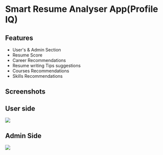 # Smart Resume Analyser App(Profile IQ)

## Features
- User's & Admin Section
- Resume Score
- Career Recommendations
- Resume writing Tips suggestions
- Courses Recommendations
- Skills Recommendations

## Screenshots

## User side
<img src="https://github.com/Spidy20/Smart_Resume_Analyser_App/blob/master/sc1.png">

## Admin Side
<img src="https://github.com/Spidy20/Smart_Resume_Analyser_App/blob/master/sc2.png">
